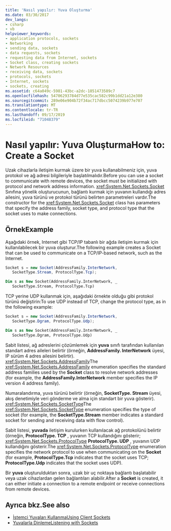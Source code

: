 ```yaml
---
title: 'Nasıl yapılır: Yuva Oluşturma'
ms.date: 03/30/2017
dev_langs:
- csharp
- vb
helpviewer_keywords:
- application protocols, sockets
- Networking
- sending data, sockets
- data requests, sockets
- requesting data from Internet, sockets
- Socket class, creating sockets
- Network Resources
- receiving data, sockets
- protocols, sockets
- Internet, sockets
- sockets, creating
ms.assetid: c64a049c-5981-43bc-a2dc-1851473589c7
ms.openlocfilehash: 54706293784d77e535cac582c99b1dd21a12e380
ms.sourcegitcommit: 289e06e904b72f34ac717dbcc5074239b977e707
ms.translationtype: MT
ms.contentlocale: tr-TR
ms.lasthandoff: 09/17/2019
ms.locfileid: "71048379"
---
```

# <a name="how-to-create-a-socket"></a><span data-ttu-id="7ed33-102">Nasıl yapılır: Yuva Oluşturma</span><span class="sxs-lookup"><span data-stu-id="7ed33-102">How to: Create a Socket</span></span>
<span data-ttu-id="7ed33-103">Uzak cihazlarla iletişim kurmak üzere bir yuva kullanabilmeniz için, yuva protokol ve ağ adresi bilgileriyle başlatılmalıdır.</span><span class="sxs-lookup"><span data-stu-id="7ed33-103">Before you can use a socket to communicate with remote devices, the socket must be initialized with protocol and network address information.</span></span> <span data-ttu-id="7ed33-104"><xref:System.Net.Sockets.Socket> Sınıfına yönelik oluşturucunun, bağlantı kurmak için yuvanın kullandığı adres ailesini, yuva türünü ve protokol türünü belirten parametreleri vardır.</span><span class="sxs-lookup"><span data-stu-id="7ed33-104">The constructor for the <xref:System.Net.Sockets.Socket> class has parameters that specify the address family, socket type, and protocol type that the socket uses to make connections.</span></span>  
  
## <a name="example"></a><span data-ttu-id="7ed33-105">Örnek</span><span class="sxs-lookup"><span data-stu-id="7ed33-105">Example</span></span>  
 <span data-ttu-id="7ed33-106">Aşağıdaki örnek, Internet gibi TCP/IP tabanlı bir ağda iletişim kurmak için kullanılabilecek bir yuva oluşturur.</span><span class="sxs-lookup"><span data-stu-id="7ed33-106">The following example creates a Socket that can be used to communicate on a TCP/IP-based network, such as the Internet.</span></span>  
  
```csharp  
Socket s = new Socket(AddressFamily.InterNetwork,   
   SocketType.Stream, ProtocolType.Tcp);  
```  
  
```vb  
Dim s as New Socket(AddressFamily.InterNetwork, _  
   SocketType.Stream, ProtocolType.Tcp)  
```  
  
 <span data-ttu-id="7ed33-107">TCP yerine UDP kullanmak için, aşağıdaki örnekte olduğu gibi protokol türünü değiştirin:</span><span class="sxs-lookup"><span data-stu-id="7ed33-107">To use UDP instead of TCP, change the protocol type, as in the following example:</span></span>  
  
```csharp  
Socket s = new Socket(AddressFamily.InterNetwork,   
   SocketType.Dgram, ProtocolType.Udp);  
```  
  
```vb  
Dim s as New Socket(AddressFamily.InterNetwork, _  
   SocketType.Dgram, ProtocolType.Udp)  
```  
  
 <span data-ttu-id="7ed33-108">Sabit listesi, ağ adreslerini çözümlemek için **yuva** sınıfı tarafından kullanılan standart adres aileleri belirtir (örneğin, **AddressFamily. InterNetwork** üyesi, IP sürüm 4 adres ailesini belirtir). <xref:System.Net.Sockets.AddressFamily></span><span class="sxs-lookup"><span data-stu-id="7ed33-108">The <xref:System.Net.Sockets.AddressFamily> enumeration specifies the standard address families used by the **Socket** class to resolve network addresses (for example, the **AddressFamily.InterNetwork** member specifies the IP version 4 address family).</span></span>  
  
 <span data-ttu-id="7ed33-109">Numaralandırma, yuva türünü belirtir (örneğin, **SocketType. Stream** üyesi, akış denetimiyle veri gönderme ve alma için standart bir yuva gösterir). <xref:System.Net.Sockets.SocketType></span><span class="sxs-lookup"><span data-stu-id="7ed33-109">The <xref:System.Net.Sockets.SocketType> enumeration specifies the type of socket (for example, the **SocketType.Stream** member indicates a standard socket for sending and receiving data with flow control).</span></span>  
  
 <span data-ttu-id="7ed33-110">Sabit listesi, **yuvada** iletişim kurulurken kullanılacak ağ protokolünü belirtir (örneğin, **ProtocolType. TCP** , yuvanın TCP kullandığını gösterir; <xref:System.Net.Sockets.ProtocolType> **ProtocolType. UDP** , yuvanın UDP kullandığını gösterir.</span><span class="sxs-lookup"><span data-stu-id="7ed33-110">The <xref:System.Net.Sockets.ProtocolType> enumeration specifies the network protocol to use when communicating on the **Socket** (for example, **ProtocolType.Tcp** indicates that the socket uses TCP; **ProtocolType.Udp** indicates that the socket uses UDP).</span></span>  
  
 <span data-ttu-id="7ed33-111">Bir **yuva** oluşturulduktan sonra, uzak bir uç noktaya bağlantı başlatabilir veya uzak cihazlardan gelen bağlantıları alabilir.</span><span class="sxs-lookup"><span data-stu-id="7ed33-111">After a **Socket** is created, it can either initiate a connection to a remote endpoint or receive connections from remote devices.</span></span>  
  
## <a name="see-also"></a><span data-ttu-id="7ed33-112">Ayrıca bkz.</span><span class="sxs-lookup"><span data-stu-id="7ed33-112">See also</span></span>

- [<span data-ttu-id="7ed33-113">İstemci Yuvaları Kullanma</span><span class="sxs-lookup"><span data-stu-id="7ed33-113">Using Client Sockets</span></span>](using-client-sockets.md)
- [<span data-ttu-id="7ed33-114">Yuvalarla Dinleme</span><span class="sxs-lookup"><span data-stu-id="7ed33-114">Listening with Sockets</span></span>](listening-with-sockets.md)
